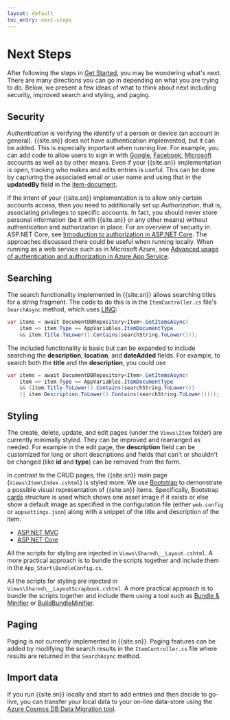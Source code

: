 ```yaml
---
layout: default
toc_entry: next-steps
---
```

# Next Steps

After following the steps in [Get Started][gs], you may be wondering what's next. There are many directions you can go in depending on what you are trying to do. Below, we present a few ideas of what to think about next including security, improved search and styling, and paging.

## Security

*Authentication* is verifying the identify of a person or device (an account in general). {{site.sn}} does not have authentication implemented, but it can be added. This is especially important when running live. For example, you can add code to allow users to sign in with [Google][auth-goog], [Facebook][auth-fb], [Microsoft][auth-msft] accounts as well as by other means. Even if your {{site.sn}} implementation is open, tracking who makes and edits entries is useful. This can be done by capturing the associated email or user name and using that in the **updatedBy** field in the [item-document][item].

If the intent of your {{site.sn}} implementation is to allow only certain accounts access, then you need to additionally set up *Authorization*, that is, associating privileges to specific accounts. In fact, you should never store personal information (be it with {{site.sn}} or any other means) without authentication and authorization in place. For an overview of security in ASP.NET Core, see [Introduction to authorization in ASP.NET Core][auth-core]. The approaches discussed there could be useful when running locally. When running as a web service such as in Microsoft Azure, see [Advanced usage of authentication and authorization in Azure App Service][auth-adv].

## Searching

The search functionality implemented in {{site.sn}} allows searching titles for a string fragment. The code to do
this is in the `ItemController.cs` file's `SearchAsync` method, which uses [LINQ][linq]:

```C#
var items = await DocumentDBRepository<Item>.GetItemsAsync(
    item => item.Type == AppVariables.ItemDocumentType
    && item.Title.ToLower().Contains(searchString.ToLower()));
```
The included functionality is basic but can be expanded to include searching the **description**, **location**, and **dateAdded** fields. For example, to search both the **title** and the **description**, you could use

```C#
var items = await DocumentDBRepository<Item>.GetItemsAsync(
    item => item.Type == AppVariables.ItemDocumentType
    && (item.Title.ToLower().Contains(searchString.ToLower())
    || item.Description.ToLower().Contains(searchString.ToLower())));
```

## Styling

The create, delete, update, and edit pages (under the `Views\Item` folder) are currently minimally styled. They can be improved and rearranged as needed. For example in the edit page, the **description** field can be customized for long or short descriptions and fields that can't or shouldn't be changed (like **id** and **type**) can be removed from the form. 

In contrast to the CRUD pages, the {{site.sn}} main page (`Views\Item\Index.cshtml`) is styled more. We use [Bootstrap][boot] to demonstrate a possible visual representation of {{site.sn}} items. Specifically, Bootstrap [cards][bootcard] structure is used which shows one asset image if it exists or else show a default image as specified in the configuration file (either `web.config` or `appsettings.json`) along with a snippet of the title and description of the item.  

<ul class="nav nav-tabs" role="tablist">
  <li class="nav-item">
    <a class="nav-link active" href="#styling1" role="tab"
    data-toggle="tab">ASP.NET MVC</a>
  </li>
  <li class="nav-item">
    <a class="nav-link" href="#styling2" role="tab"
    data-toggle="tab">ASP.NET Core</a>
  </li>
</ul>

<div class="tab-content">
  <div role="tabpanel" class="tab-pane aspnetmvc active" id="styling1">
    <p class="single">
    All the scripts for styling are injected in <code>Views\Shared\__Layout.cshtml</code>. 
    A more practical approach is to bundle
    the scripts together and include them in the <code>App_Start\BundleConfig.cs</code>.
    </p>
  </div>
  <div role="tabpanel" class="tab-pane aspnetcore" id="styling2">
    <p class="single">
    All the scripts for styling are injected in <code>Views\Shared\__LayoutScrapbook.cshtml</code>. A more practical approach is to bundle the scripts together and include them using a tool such as 
    <a href="https://marketplace.visualstudio.com/items?itemName=MadsKristensen.BundlerMinifier">Bundle & Minifier</a> or <a href="https://www.nuget.org/packages/BuildBundlerMinifier/">BuildBundleMinifier</a>.
    </p>
  </div>
</div>

## Paging

Paging is not currently implemented in {{site.sn}}. Paging features can be added by modifying the search results in the `ItemController.cs` file where results are returned in the `SearchAsync` method.

## Import data

If you run {{site.sn}} locally and start to add entries and then decide to go-live, you can transfer your local data to your on-line data-store using the [Azure Cosmos DB Data Migration tool][migration].


[gs]: get-started
[item]: item-document
[boot]: https://getbootstrap.com
[bootcard]: https://getbootstrap.com/docs/4.0/components/card/
[auth-fb]: https://docs.microsoft.com/en-us/azure/app-service/configure-authentication-provider-facebook
[auth-goog]: https://docs.microsoft.com/en-us/azure/app-service/configure-authentication-provider-google
[auth-msft]: https://docs.microsoft.com/en-us/azure/app-service/configure-authentication-provider-microsoft
[auth-adv]: https://docs.microsoft.com/en-us/azure/app-service/app-service-authentication-how-to
[auth-core]: https://docs.microsoft.com/en-us/aspnet/core/security/authorization/introduction?view=aspnetcore-2.2
[migrate]: https://docs.microsoft.com/en-us/azure/cosmos-db/import-data
[newton]: https://www.newtonsoft.com/json
[migration]: https://docs.microsoft.com/en-us/azure/cosmos-db/import-data
[linq]: https://docs.microsoft.com/en-us/dotnet/csharp/tutorials/working-with-linq
[bundle1]: https://marketplace.visualstudio.com/items?itemName=MadsKristensen.BundlerMinifier
[bundle2]: https://www.nuget.org/packages/BuildBundlerMinifier/
